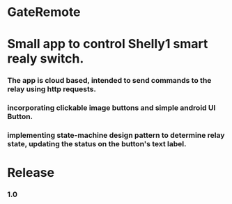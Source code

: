 # GateRemote
# Small app to control Shelly1 smart realy switch.
### The app is cloud based, intended to send commands to the relay using http requests.
### incorporating clickable image buttons and simple android UI Button.
### implementing state-machine design pattern to determine relay state, updating the status on the button's text label. 

# Release
### 1.0
